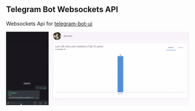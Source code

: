 ## Telegram Bot Websockets API

Websockets Api for [telegram-bot-ui](https://github.com/EugeneDraitsev/telegram-bot-ui)

![demo](.github/demo.gif)
